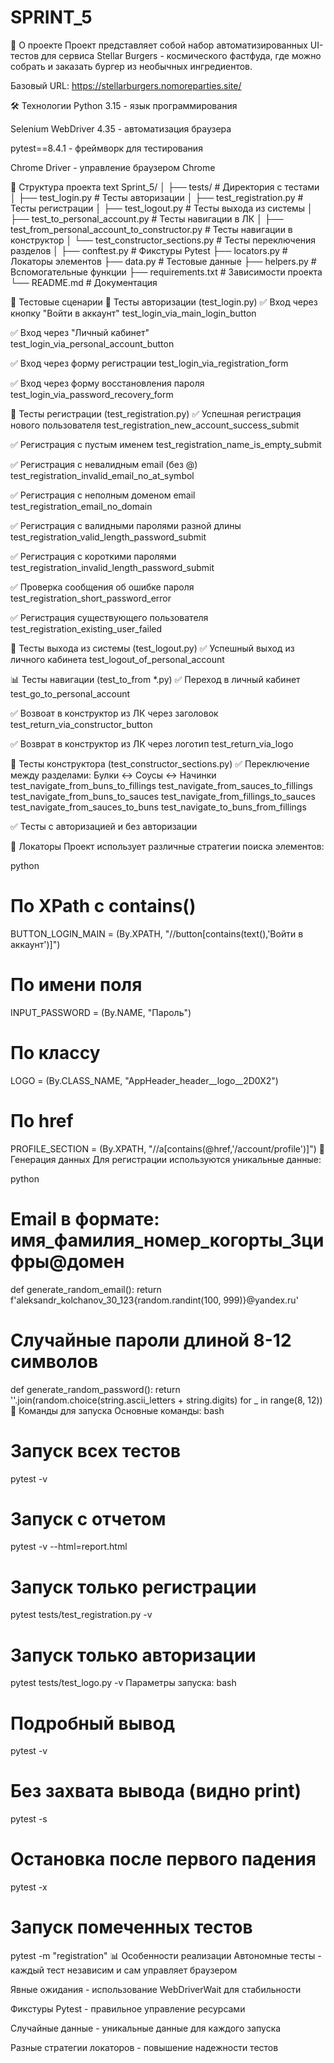 ﻿# SPRINT_5
🍔 О проекте
Проект представляет собой набор автоматизированных UI-тестов для сервиса Stellar Burgers - космического фастфуда, где можно собрать и заказать бургер из необычных ингредиентов.

Базовый URL: https://stellarburgers.nomoreparties.site/

🛠 Технологии
Python 3.15  - язык программирования

Selenium WebDriver 4.35 - автоматизация браузера

pytest==8.4.1 - фреймворк для тестирования

Chrome Driver - управление браузером Chrome


📁 Структура проекта
text
Sprint_5/
│
├── tests/                          # Директория с тестами
│   ├── test_login.py      # Тесты авторизации
│   ├── test_registration.py        # Тесты регистрации
│   ├── test_logout.py              # Тесты выхода из системы
│   ├── test_to_personal_account.py  # Тесты навигации в ЛК
│   ├── test_from_personal_account_to_constructor.py       # Тесты навигации в конструктор
│   └── test_constructor_sections.py  # Тесты переключения разделов
│
├── conftest.py                     # Фикстуры Pytest
├── locators.py                     # Локаторы элементов
├── data.py                         # Тестовые данные
├── helpers.py                      # Вспомогательные функции
├── requirements.txt                # Зависимости проекта
└── README.md                       # Документация

🧪 Тестовые сценарии
🔐 Тесты авторизации (test_login.py)
✅ Вход через кнопку "Войти в аккаунт"
test_login_via_main_login_button

✅ Вход через "Личный кабинет"  
test_login_via_personal_account_button

✅ Вход через форму регистрации
test_login_via_registration_form

✅ Вход через форму восстановления пароля
test_login_via_password_recovery_form


📝 Тесты регистрации (test_registration.py)
✅ Успешная регистрация нового пользователя
test_registration_new_account_success_submit

✅ Регистрация с пустым именем
test_registration_name_is_empty_submit

✅ Регистрация с невалидным email (без @)
test_registration_invalid_email_no_at_symbol

✅ Регистрация с неполным доменом email
test_registration_email_no_domain

✅ Регистрация с валидными паролями разной длины
test_registration_valid_length_password_submit

✅ Регистрация с короткими паролями
test_registration_invalid_length_password_submit

✅ Проверка сообщения об ошибке пароля
test_registration_short_password_error

✅ Регистрация существующего пользователя
test_registration_existing_user_failed


🚪 Тесты выхода из системы (test_logout.py)
✅ Успешный выход из личного кабинета
test_logout_of_personal_account


📊 Тесты навигации (test_to_from *.py)
✅ Переход в личный кабинет
test_go_to_personal_account

✅ Возвоат в конструктор из ЛК через заголовок
test_return_via_constructor_button

✅ Возврат в конструктор из ЛК через логотип
test_return_via_logo


🍔 Тесты конструктора (test_constructor_sections.py)
✅ Переключение между разделами: Булки ↔ Соусы ↔ Начинки
test_navigate_from_buns_to_fillings
test_navigate_from_sauces_to_fillings
test_navigate_from_buns_to_sauces
test_navigate_from_fillings_to_sauces
test_navigate_from_sauces_to_buns
test_navigate_to_buns_from_fillings


✅ Тесты с авторизацией и без авторизации

🎯 Локаторы
Проект использует различные стратегии поиска элементов:

python
# По XPath с contains()
BUTTON_LOGIN_MAIN = (By.XPATH, "//button[contains(text(),'Войти в аккаунт')]")

# По имени поля
INPUT_PASSWORD = (By.NAME, "Пароль")

# По классу
LOGO = (By.CLASS_NAME, "AppHeader_header__logo__2D0X2")

# По href
PROFILE_SECTION = (By.XPATH, "//a[contains(@href,'/account/profile')]")
🎲 Генерация данных
Для регистрации используются уникальные данные:

python
# Email в формате: имя_фамилия_номер_когорты_3цифры@домен
def generate_random_email():
    return f'aleksandr_kolchanov_30_123{random.randint(100, 999)}@yandex.ru'

# Случайные пароли длиной 8-12 символов
def generate_random_password():
    return ''.join(random.choice(string.ascii_letters + string.digits) for _ in range(8, 12))
🚀 Команды для запуска
Основные команды:
bash
# Запуск всех тестов
pytest -v

# Запуск с отчетом
pytest -v --html=report.html

# Запуск только регистрации
pytest tests/test_registration.py -v

# Запуск только авторизации  
pytest tests/test_logo.py -v
Параметры запуска:
bash
# Подробный вывод
pytest -v

# Без захвата вывода (видно print)
pytest -s

# Остановка после первого падения
pytest -x

# Запуск помеченных тестов
pytest -m "registration"
📊 Особенности реализации
Автономные тесты - каждый тест независим и сам управляет браузером

Явные ожидания - использование WebDriverWait для стабильности

Фикстуры Pytest - правильное управление ресурсами

Случайные данные - уникальные данные для каждого запуска

Разные стратегии локаторов - повышение надежности тестов
